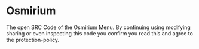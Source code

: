 # Osmirium
The open SRC Code of the Osmirium Menu.
By continuing using modifying sharing or even inspecting this code you confirm you read this and agree to the protection-policy.
